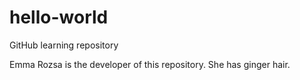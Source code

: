 # hello-world
GitHub learning repository

Emma Rozsa is the developer of this repository. She has ginger hair.
